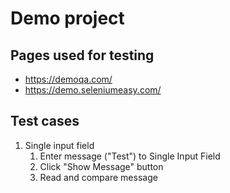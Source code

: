 # Demo project
## Pages used for testing
- https://demoqa.com/
- https://demo.seleniumeasy.com/

## Test cases
1. Single input field
    1. Enter message ("Test") to Single Input Field
    2. Click "Show Message" button
    3. Read and compare message